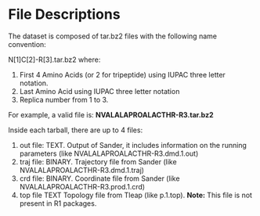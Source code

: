 
# File Descriptions

The dataset is composed of tar.bz2 files with the following name convention:

N[1]C[2]-R[3].tar.bz2 where:

1. First 4 Amino Acids (or 2 for tripeptide) using IUPAC three letter notation.
2. Last Amino Acid using IUPAC three letter notation
3. Replica number from 1 to 3.

For example, a valid file is: **NVALALAPROALACTHR-R3.tar.bz2**

Inside each tarball, there are up to 4 files:

1. out file: TEXT. Output of Sander, it includes information on the running parameters (like NVALALAPROALACTHR-R3.dmd.1.out)
2. traj file: BINARY. Trajectory file from Sander (like NVALALAPROALACTHR-R3.dmd.1.traj)
3. crd file: BINARY. Coordinate file from Sander  (like NVALALAPROALACTHR-R3.prod.1.crd)
4. top file TEXT Topology file from Tleap (like p.1.top). **Note:** This file is not present in R1 packages.

